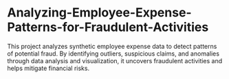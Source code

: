 # Analyzing-Employee-Expense-Patterns-for-Fraudulent-Activities
This project analyzes synthetic employee expense data to detect patterns of potential fraud. By identifying outliers, suspicious claims, and anomalies through data analysis and visualization, it uncovers fraudulent activities and helps mitigate financial risks.
